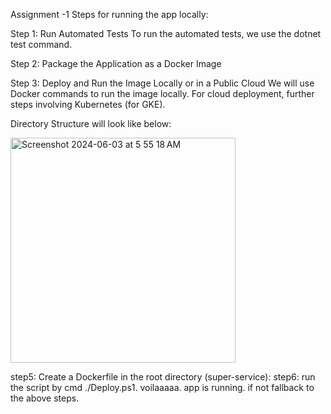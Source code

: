 Assignment -1 Steps for running the app locally:

Step 1: Run Automated Tests
To run the automated tests, we use the dotnet test command.

Step 2: Package the Application as a Docker Image

Step 3: Deploy and Run the Image Locally or in a Public Cloud
We will use Docker commands to run the image locally. For cloud deployment, further steps involving Kubernetes (for GKE).

Directory Structure will look like below:

<img width="360" alt="Screenshot 2024-06-03 at 5 55 18 AM" src="https://github.com/bikrantsahoo/AXIAssignment/assets/90495596/71d4c718-00e1-4aaf-bfb6-490ff6fddc32">


step5:
Create a Dockerfile in the root directory (super-service):
step6:
run the script by cmd  ./Deploy.ps1. voilaaaaa. app is running. if not fallback to the above steps.
